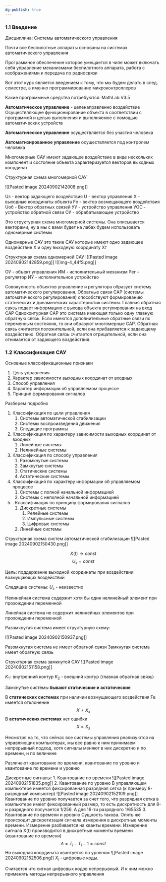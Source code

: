 ```yaml
---
dg-publish: true
---
```


<h3>1.1 Введение</h3>
Дисциплина: Системы автоматического управления

Почти все беспилотные аппараты основаны на системах автоматического управления

Программное обеспечение которое умещается в чипе может включать себя управление механизмами беспилотного аппарата, работа с изображениями и передача по радиосвязи

Вот этот курс является введением к тому, что мы будем делать в след. семестре, а именно программирование микроконтроллеров

Какие программные средства потребуются: MathLab V3.5


**Автоматическое управление** - целенаправленно воздействие Осуществляющее функционирование объекта в соответствии с программой и целью выполнения и выполняемое с помощью автоматических устройств

**Автоматическое управление** осуществляется без участия человека

**Автоматизированное управление** осуществляется под контролем человека

Многомерные САУ имеют задающее воздействие в виде нескольких компонент и состояние объекта характеризуется векторов выходных координат

Структурная схема многомерной САУ

![[Pasted image 20240902142008.png]]

Uз - вектор задающего воздействия
U - вектор управления 
X - выходные координаты объекта
Fe - вектор возмещающего воздействия
Uоб - Вектор обратных связей
УУ - устройство управления 
УОС - устройство обратной связи
ОУ - обрабатывающее устройство

Это структурная схема многомерной системы. Она описывается векторами, ну а мы с вами будет на лабах будем использовать одномерные системы

Одномерные САУ это такие САУ которые имеют одно задающее воздействие X и одну выходную координату Xт

Структурная схема одномерной САУ
![[Pasted image 20240902142859.png]]
![[img-4_44fS.png]]

ОУ - объект управления
ИМ - исполнительный механизм
Рег - регулятор
ИУ - исполнительное устройство

Совокупность объектов управление и регулятора образует систему автоматического регулирования. 
Обратные связи САР (системы автоматического регулирования) способствуют формированию статических и динамических характеристик системы.
Главная обратная связь подает информацию с выхода объекта регулирования на вход САР
Одноконтурная САР это система имеющая только одну главную обратную связь. 
Если имеются дополнительные обратные связи по переменным состояния, то они образуют многомерные САР.
Обратная связь считается положительной, если она прибавляется к задающему воздействию.
Обратная связь считается отрицательной, если она отнимается от задающего воздействия.


<h3>1.2 Классификация САУ</h3>

Основные классификационные признаки
1. Цель управления
2. Характер зависимости выходных координат от входных 
3. Способ управления
4. Характер информации об управляемом процессе
5. Принцип формирования сигналов

Разберем подробно
1. Классификация по цели управления
	1. Системы автоматической стабилизации
	2. Системы воспроизведения движения
	3. Следящие программы
2. Классификация по характеру зависимости выходных координат от входных
	1. Линейные системы
	2. Нелинейные системы
3. Классификация по способу управления
	1. Разомкнутые системы
	2. Замкнутые системы
	3. Статические системы
	4. Астатические системы
3. Классификация по характеру информации об управляемом процессе
	1. Системы с полной начальной информацией
	2. Системы с неполной начальной информацией
4. . Классификация по принципу формирования сигналов
	1. Дискретные системы
		1. Релейные системы
		2. Импульсные системы
		3. Цифровые системы
	2. Линейные системы

Структурная схема систем автоматической стабилизации
![[Pasted image 20240902150430.png]]

$$X(t) \to const$$
$$U_з = const$$

Цель: поддержание выходной координаты при воздействии возмущающих воздействий

Следящие системы:
$U_з$ - неизвестно


Нелинейная система содержит хотя бы один нелинейный элемент при прохождении переменной

Линейная система не содержит нелинейных элементов при прохождении переменной


Разомкнутая система имеет структурную схему:

![[Pasted image 20240902150937.png]]

Разомкнутая система не имеет обратной связи
Замкнутая система имеет обратную связь

Структурная схема замкнутой САУ
![[Pasted image 20240902151158.png]]

$K_1$- внутренний контур
$K_2$ - внешний контур (главная обратная связь)

Замкнутые системы **бывают статические и астатические**

В **статических системах** при наличии возмущающего воздействия Fв имеется отклонение 
$$X \neq X_з $$В **астатических системах** нет ошибки
$$X = X_з$$

Несмотря на то, что сейчас все системы управления реализуются на управляющих компьютерах, мы все равно к ним принимаем непрерывный подход, хотя сигналы меняют в них дискретно и по времени, и по величине

Различают квантование по времени, квантование по уровню и квантование по времени и уровню


Дискретные сигналы:
	1. Квантование по времени
		![[Pasted image 20240902151835.png]]
	2. Квантование по уровню
		В управляющем компьютере имеется фиксированная разрядная сетка (к примеру 8-разрядный компьютер)
		![[Pasted image 20240902152109.png]]
		Квантование по уровню получается за счет того, что разрядная сетка в компьютере имеет фиксированный размер, то есть дискретность для 8-и разрядного получается 1/256. А для 16-ти разрядного 1/65535
	3. Квантование по времени и уровню
		Сущность такова. Опять же происходит дискретизация сигнала измерения в дискретные моменты времени. Измерение разбивается на кванты времени. Измерение сигнала X(t) производится в дискретные моменты времени (квантование по времени) 
		$$\Delta = T_i - T_i - 1 = const$$
		Но выходная координата квантуется по уровням 
		![[Pasted image 20240902152506.png]]
		$X_i$ - цифровые коды.

Считается что сигнал цифровых кодов непрерывный. И к ним можно применять методы непрерывного управления




